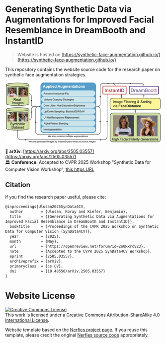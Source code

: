 # Generating Synthetic Data via Augmentations for Improved Facial Resemblance in DreamBooth and InstantID

> Website is hosted on [https://synthetic-face-augmentation.github.io/](https://synthetic-face-augmentation.github.io/)

This repository contains the website source code for the research paper on synthetic face augmentation strategies.

![Overview](static/figures/fig1.png)

📄 **arXiv**: [https://arxiv.org/abs/2505.03557](https://arxiv.org/abs/2505.03557)  
🏛️ **Conference**: Accepted to CVPR 2025 Workshop "Synthetic Data for Computer Vision Workshop", [this https URL](https://syndata4cv.github.io/)




## Citation

If you find the research paper useful, please cite:

```
@inproceedings{Ulusan2025SynData4CV,  
  author        = {Ulusan, Koray and Kiefer, Benjamin},
  title         = {{Generating Synthetic Data via Augmentations for Improved Facial Resemblance in DreamBooth and InstantID}},
  booktitle     = {Proceedings of the CVPR 2025 Workshop on Synthetic Data for Computer Vision (SynData4CV)},
  year          = {2025},
  month         = {May},
  url           = {https://openreview.net/forum?id=2o0RxrcV23},
  note          = {Accepted to the CVPR 2025 SynData4CV Workshop},
  eprint        = {2505.03557},
  archiveprefix = {arXiv},
  primaryclass  = {cs.CV},
  doi           = {10.48550/arXiv.2505.03557}
}
```

# Website License
<a rel="license" href="http://creativecommons.org/licenses/by-sa/4.0/"><img alt="Creative Commons License" style="border-width:0" src="https://i.creativecommons.org/l/by-sa/4.0/88x31.png" /></a><br />This work is licensed under a <a rel="license" href="http://creativecommons.org/licenses/by-sa/4.0/">Creative Commons Attribution-ShareAlike 4.0 International License</a>.

Website template based on the [Nerfies project page](https://nerfies.github.io/). If you reuse this template, please credit the original [Nerfies source code](https://github.com/nerfies/nerfies.github.io) appropriately.
